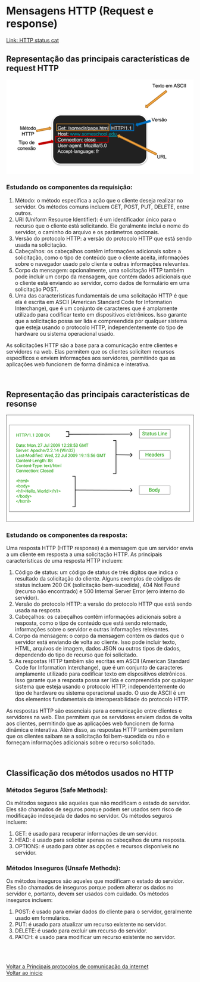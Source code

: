 # Mensagens HTTP (Request e response)


[Link: HTTP status cat](https://http.cat/)



## Representação das principais características de request HTTP

<img src="./img/06.png" alt="" width="600">

### Estudando os componentes da requisição:
1. Método: o método especifica a ação que o cliente deseja realizar no servidor. Os métodos comuns incluem GET, POST, PUT, DELETE, entre outros.
2. URI (Uniform Resource Identifier): é um identificador único para o recurso que o cliente está solicitando. Ele geralmente inclui o nome do servidor, o caminho do arquivo e os parâmetros opcionais.
3. Versão do protocolo HTTP: a versão do protocolo HTTP que está sendo usada na solicitação.
4. Cabeçalhos: os cabeçalhos contêm informações adicionais sobre a solicitação, como o tipo de conteúdo que o cliente aceita, informações sobre o navegador usado pelo cliente e outras informações relevantes.
5. Corpo da mensagem: opcionalmente, uma solicitação HTTP também pode incluir um corpo da mensagem, que contém dados adicionais que o cliente está enviando ao servidor, como dados de formulário em uma solicitação POST.
6. Uma das características fundamentais de uma solicitação HTTP é que ela é escrita em ASCII (American Standard Code for Information Interchange), que é um conjunto de caracteres que é amplamente utilizado para codificar texto em dispositivos eletrônicos. Isso garante que a solicitação possa ser lida e compreendida por qualquer sistema que esteja usando o protocolo HTTP, independentemente do tipo de hardware ou sistema operacional usado.

As solicitações HTTP são a base para a comunicação entre clientes e servidores na web. Elas permitem que os clientes solicitem recursos específicos e enviem informações aos servidores, permitindo que as aplicações web funcionem de forma dinâmica e interativa.

<br>

## Representação das principais características de resonse

<img src="./img/07.png" alt="" width="600">

### Estudando os componentes da resposta:

Uma resposta HTTP (HTTP response) é a mensagem que um servidor envia a um cliente em resposta a uma solicitação HTTP. As principais características de uma resposta HTTP incluem:

1. Código de status: um código de status de três dígitos que indica o resultado da solicitação do cliente. Alguns exemplos de códigos de status incluem 200 OK (solicitação bem-sucedida), 404 Not Found (recurso não encontrado) e 500 Internal Server Error (erro interno do servidor).
2. Versão do protocolo HTTP: a versão do protocolo HTTP que está sendo usada na resposta.
3. Cabeçalhos: os cabeçalhos contêm informações adicionais sobre a resposta, como o tipo de conteúdo que está sendo retornado, informações sobre o servidor e outras informações relevantes.
4. Corpo da mensagem: o corpo da mensagem contém os dados que o servidor está enviando de volta ao cliente. Isso pode incluir texto, HTML, arquivos de imagem, dados JSON ou outros tipos de dados, dependendo do tipo de recurso que foi solicitado.
5. As respostas HTTP também são escritas em ASCII (American Standard Code for Information Interchange), que é um conjunto de caracteres amplamente utilizado para codificar texto em dispositivos eletrônicos. Isso garante que a resposta possa ser lida e compreendida por qualquer sistema que esteja usando o protocolo HTTP, independentemente do tipo de hardware ou sistema operacional usado. O uso de ASCII é um dos elementos fundamentais da interoperabilidade do protocolo HTTP.

As respostas HTTP são essenciais para a comunicação entre clientes e servidores na web. Elas permitem que os servidores enviem dados de volta aos clientes, permitindo que as aplicações web funcionem de forma dinâmica e interativa. Além disso, as respostas HTTP também permitem que os clientes saibam se a solicitação foi bem-sucedida ou não e forneçam informações adicionais sobre o recurso solicitado.

<br>

## Classificação dos métodos usados no HTTP
### Métodos Seguros (Safe Methods):

Os métodos seguros são aqueles que não modificam o estado do servidor. Eles são chamados de seguros porque podem ser usados sem risco de modificação indesejada de dados no servidor. Os métodos seguros incluem:

1. GET: é usado para recuperar informações de um servidor.
2. HEAD: é usado para solicitar apenas os cabeçalhos de uma resposta.
3. OPTIONS: é usado para obter as opções e recursos disponíveis no servidor.

### Métodos Inseguros (Unsafe Methods):

Os métodos inseguros são aqueles que modificam o estado do servidor. Eles são chamados de inseguros porque podem alterar os dados no servidor e, portanto, devem ser usados com cuidado. Os métodos inseguros incluem:

1. POST: é usado para enviar dados do cliente para o servidor, geralmente usado em formulários.
2. PUT: é usado para atualizar um recurso existente no servidor.
3. DELETE: é usado para excluir um recurso do servidor.
4. PATCH: é usado para modificar um recurso existente no servidor.

<br>

<br>

[Voltar a Principais protocolos de comunicação da internet](/Arquivos/Conteudo/6%20-%20Ganhando%20produtividade%20com%20spring%20framwork/6.1%20Principais%20protocolos%20de%20comunicacao%20na%20internet.md)<br>
[Voltar ao inicio](/README.md)